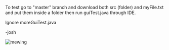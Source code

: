 To test go to "master" branch and download both src (folder) and myFile.txt and put them inside a folder then run guiTest.java through IDE.

Ignore moreGuiTest.java

-josh


![mewing](https://github.com/joshvalenzuela/K11-Ticketing-System/assets/140882882/89aeff01-c080-4b43-b56c-bc4dd9931c8f)
